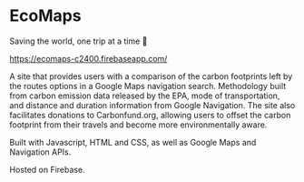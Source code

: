 # EcoMaps
Saving the world, one trip at a time 🙏

https://ecomaps-c2400.firebaseapp.com/

A site that provides users with a comparison of the carbon footprints left by the routes options in a Google Maps navigation search. Methodology built from carbon emission data released by the EPA, mode of transportation, and distance and duration information from Google Navigation. The site also facilitates donations to Carbonfund.org, allowing users to offset the carbon footprint from their travels and become more environmentally aware.

Built with Javascript, HTML and CSS, as well as Google Maps and Navigation APIs.

Hosted on Firebase.
